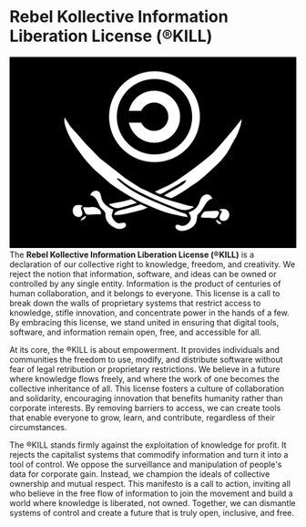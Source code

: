 # Rebel Kollective Information Liberation License (®KILL)
![Screenshot](copyleft.svg)
The **Rebel Kollective Information Liberation License (®KILL)** is a declaration of our collective right to knowledge, freedom, and creativity. We reject the notion that information, software, and ideas can be owned or controlled by any single entity. Information is the product of centuries of human collaboration, and it belongs to everyone. This license is a call to break down the walls of proprietary systems that restrict access to knowledge, stifle innovation, and concentrate power in the hands of a few. By embracing this license, we stand united in ensuring that digital tools, software, and information remain open, free, and accessible for all.

At its core, the ®KILL is about empowerment. It provides individuals and communities the freedom to use, modify, and distribute software without fear of legal retribution or proprietary restrictions. We believe in a future where knowledge flows freely, and where the work of one becomes the collective inheritance of all. This license fosters a culture of collaboration and solidarity, encouraging innovation that benefits humanity rather than corporate interests. By removing barriers to access, we can create tools that enable everyone to grow, learn, and contribute, regardless of their circumstances.

The ®KILL stands firmly against the exploitation of knowledge for profit. It rejects the capitalist systems that commodify information and turn it into a tool of control. We oppose the surveillance and manipulation of people's data for corporate gain. Instead, we champion the ideals of collective ownership and mutual respect. This manifesto is a call to action, inviting all who believe in the free flow of information to join the movement and build a world where knowledge is liberated, not owned. Together, we can dismantle systems of control and create a future that is truly open, inclusive, and free.
